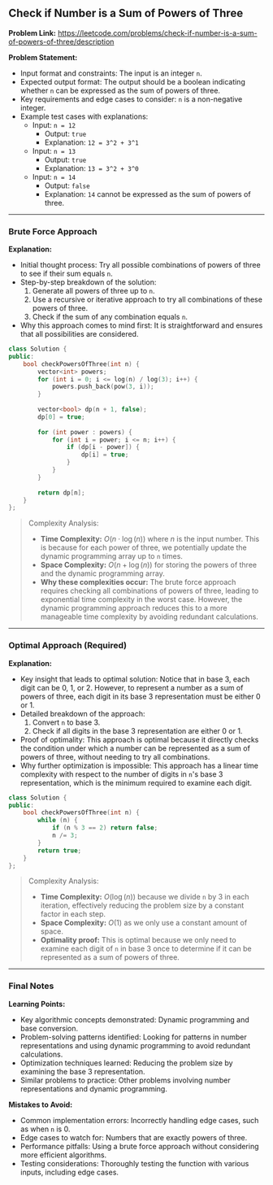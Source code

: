 ## Check if Number is a Sum of Powers of Three

**Problem Link:** https://leetcode.com/problems/check-if-number-is-a-sum-of-powers-of-three/description

**Problem Statement:**
- Input format and constraints: The input is an integer `n`.
- Expected output format: The output should be a boolean indicating whether `n` can be expressed as the sum of powers of three.
- Key requirements and edge cases to consider: `n` is a non-negative integer.
- Example test cases with explanations: 
  - Input: `n = 12` 
    - Output: `true` 
    - Explanation: `12 = 3^2 + 3^1`
  - Input: `n = 13`
    - Output: `true`
    - Explanation: `13 = 3^2 + 3^0`
  - Input: `n = 14`
    - Output: `false`
    - Explanation: `14` cannot be expressed as the sum of powers of three.

---

### Brute Force Approach

**Explanation:**
- Initial thought process: Try all possible combinations of powers of three to see if their sum equals `n`.
- Step-by-step breakdown of the solution:
  1. Generate all powers of three up to `n`.
  2. Use a recursive or iterative approach to try all combinations of these powers of three.
  3. Check if the sum of any combination equals `n`.
- Why this approach comes to mind first: It is straightforward and ensures that all possibilities are considered.

```cpp
class Solution {
public:
    bool checkPowersOfThree(int n) {
        vector<int> powers;
        for (int i = 0; i <= log(n) / log(3); i++) {
            powers.push_back(pow(3, i));
        }
        
        vector<bool> dp(n + 1, false);
        dp[0] = true;
        
        for (int power : powers) {
            for (int i = power; i <= n; i++) {
                if (dp[i - power]) {
                    dp[i] = true;
                }
            }
        }
        
        return dp[n];
    }
};
```

> Complexity Analysis:
> - **Time Complexity:** $O(n \cdot \log(n))$ where $n$ is the input number. This is because for each power of three, we potentially update the dynamic programming array up to `n` times.
> - **Space Complexity:** $O(n + \log(n))$ for storing the powers of three and the dynamic programming array.
> - **Why these complexities occur:** The brute force approach requires checking all combinations of powers of three, leading to exponential time complexity in the worst case. However, the dynamic programming approach reduces this to a more manageable time complexity by avoiding redundant calculations.

---

### Optimal Approach (Required)

**Explanation:**
- Key insight that leads to optimal solution: Notice that in base 3, each digit can be 0, 1, or 2. However, to represent a number as a sum of powers of three, each digit in its base 3 representation must be either 0 or 1.
- Detailed breakdown of the approach:
  1. Convert `n` to base 3.
  2. Check if all digits in the base 3 representation are either 0 or 1.
- Proof of optimality: This approach is optimal because it directly checks the condition under which a number can be represented as a sum of powers of three, without needing to try all combinations.
- Why further optimization is impossible: This approach has a linear time complexity with respect to the number of digits in `n`'s base 3 representation, which is the minimum required to examine each digit.

```cpp
class Solution {
public:
    bool checkPowersOfThree(int n) {
        while (n) {
            if (n % 3 == 2) return false;
            n /= 3;
        }
        return true;
    }
};
```

> Complexity Analysis:
> - **Time Complexity:** $O(\log(n))$ because we divide `n` by 3 in each iteration, effectively reducing the problem size by a constant factor in each step.
> - **Space Complexity:** $O(1)$ as we only use a constant amount of space.
> - **Optimality proof:** This is optimal because we only need to examine each digit of `n` in base 3 once to determine if it can be represented as a sum of powers of three.

---

### Final Notes

**Learning Points:**
- Key algorithmic concepts demonstrated: Dynamic programming and base conversion.
- Problem-solving patterns identified: Looking for patterns in number representations and using dynamic programming to avoid redundant calculations.
- Optimization techniques learned: Reducing the problem size by examining the base 3 representation.
- Similar problems to practice: Other problems involving number representations and dynamic programming.

**Mistakes to Avoid:**
- Common implementation errors: Incorrectly handling edge cases, such as when `n` is 0.
- Edge cases to watch for: Numbers that are exactly powers of three.
- Performance pitfalls: Using a brute force approach without considering more efficient algorithms.
- Testing considerations: Thoroughly testing the function with various inputs, including edge cases.